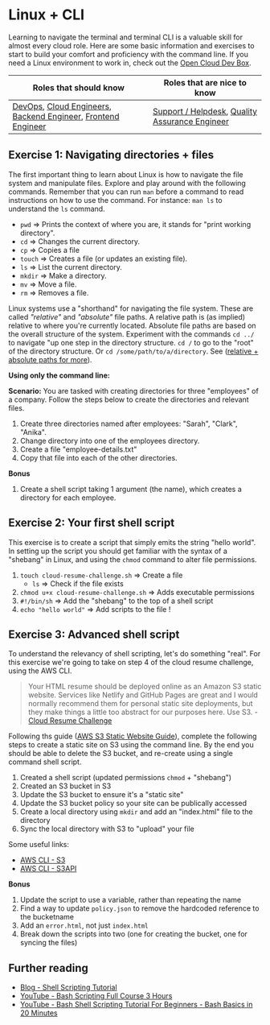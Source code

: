 # Linux + CLI

Learning to navigate the terminal and terminal CLI is a valuable skill for almost every cloud role. Here are some basic information and exercises to start to build your comfort and proficiency with the command line. If you need a Linux environment to work in, check out the [Open Cloud Dev Box](https://github.com/openupthecloud/open-cloud-dev-box). 

| Roles that should know                                                                                                                                                             | Roles that are nice to know                                                                                          |
| ---------------------------------------------------------------------------------------------------------------------------------------------------------------------------------- | -------------------------------------------------------------------------------------------------------------------- |
| [DevOps](/roles/devops-engineer.md), [Cloud Engineers](/roles/cloud-engineer.md), [Backend Engineer](/roles/backend-engineer.md), [Frontend Engineer](/roles/frontend-engineer.md) | [Support / Helpdesk](/roles/support-helpdesk.md), [Quality Assurance Engineer](/roles/quality-assurance-engineer.md) |


## Exercise 1: Navigating directories + files

The first important thing to learn about Linux is how to navigate the file system and manipulate files. Explore and play around with the following commands. Remember that you can run `man` before a command to read instructions on how to use the command. For instance: `man ls` to understand the `ls` command. 

* `pwd` => Prints the context of where you are, it stands for "print working directory".
* `cd` => Changes the current directory. 
* `cp` => Copies a file
* `touch` => Creates a file (or updates an existing file).
* `ls` => List the current directory.
* `mkdir` => Make a directory.
* `mv` => Move a file.
* `rm` => Removes a file.

Linux systems use a "shorthand" for navigating the file system. These are called _"relative"_ and _"absolute"_ file paths. A relative path is (as implied) relative to where you're currently located. Absolute file paths are based on the overall structure of the system. Experiment with the commands `cd ../` to navigate "up one step in the directory structure. `cd /` to go to the "root" of the directory structure. Or `cd /some/path/to/a/directory`. See ([relative + absolute paths for more](https://linuxhint.com/absolute-relative-paths-linux/)).

**Using only the command line:**

**Scenario:** You are tasked with creating directories for three "employees" of a company. Follow the steps below to create the directories and relevant files. 

1. Create three directories named after employees: "Sarah", "Clark", "Anika".
2. Change directory into one of the employees directory.
3. Create a file "employee-details.txt"
4. Copy that file into each of the other directories. 

**Bonus**

1. Create a shell script taking 1 argument (the name), which creates a directory for each employee.

## Exercise 2: Your first shell script

This exercise is to create a script that simply emits the string "hello world". In setting up the script you should get familiar with the syntax of a "shebang" in Linux, and using the `chmod` command to alter file permissions. 

1. `touch cloud-resume-challenge.sh` => Create a file 
   - `ls` => Check if the file exists
2. `chmod u+x cloud-resume-challenge.sh` => Adds executable permissions
3. `#!/bin/sh` => Add the "shebang" to the top of a shell script 
4. `echo "hello world"` => Add scripts to the file !

## Exercise 3: Advanced shell script

To understand the relevancy of shell scripting, let's do something "real". For this exercise we're going to take on step 4 of the cloud resume challenge, using the AWS CLI.

> Your HTML resume should be deployed online as an Amazon S3 static website. Services like Netlify and GitHub Pages are great and I would normally recommend them for personal static site deployments, but they make things a little too abstract for our purposes here. Use S3. -  [Cloud Resume Challenge](https://cloudresumechallenge.dev/docs/the-challenge/aws/)

Following ths guide ([AWS S3 Static Website Guide](https://docs.aws.amazon.com/AmazonS3/latest/userguide/HostingWebsiteOnS3Setup.html)), complete the following steps to create a static site on S3 using the command line. By the end you should be able to delete the S3 bucket, and re-create using a single command shell script. 

1. Created a shell script (updated permissions `chmod` + "shebang")
2. Created an S3 bucket in S3
2. Update the S3 bucket to ensure it's a "static site"
3. Update the S3 bucket policy so your site can be publically accessed
4. Create a local directory using `mkdir` and add an "index.html" file to the directory
5. Sync the local directory with S3 to "upload" your file

Some useful links: 

- [AWS CLI - S3](https://awscli.amazonaws.com/v2/documentation/api/latest/reference/s3/index.html)
- [AWS CLI - S3API](https://awscli.amazonaws.com/v2/documentation/api/latest/reference/s3api/index.html)

**Bonus**

1. Update the script to use a variable, rather than repeating the name
2. Find a way to update `policy.json` to remove the hardcoded reference to the bucketname
3. Add an `error.html`, not just `index.html`
4. Break down the scripts into two (one for creating the bucket, one for syncing the files)

## Further reading

- [Blog - Shell Scripting Tutorial](https://www.shellscript.sh)
- [YouTube - Bash Scripting Full Course 3 Hours](https://www.youtube.com/watch?v=e7BufAVwDiM)
- [YouTube - Bash Shell Scripting Tutorial For Beginners - Bash Basics in 20 Minutes](https://www.youtube.com/watch?v=Zl7npywCB84)